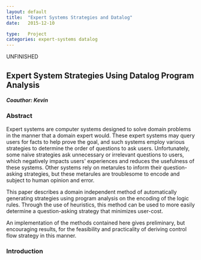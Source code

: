 ```yaml
---
layout: default
title:  "Expert Systems Strategies and Datalog"
date:   2015-12-10

type:   Project
categories: expert-systems datalog
---
```

UNFINISHED

## Expert System Strategies Using Datalog Program Analysis
##### Coauthor: Kevin

### Abstract

Expert systems are computer systems designed to solve domain problems in the manner that a domain expert would. These expert systems may query users for facts to help prove the goal, and such systems employ various strategies to determine the order of questions to ask users. Unfortunately, some naive strategies ask unnecessary or irrelevant questions to users, which negatively impacts users' experiences and reduces the usefulness of these systems. Other systems rely on metarules to inform their question-asking strategies, but these metarules are troublesome to encode and subject to human opinion and error.

This paper describes a domain independent method of automatically generating strategies using program analysis on the encoding of the logic rules. Through the use of heuristics, this method can be used to more easily determine a question-asking strategy that minimizes user-cost. 

An implementation of the methods contained here gives preliminary, but encouraging results, for the feasibility and practicality of deriving control flow strategy in this manner.

### Introduction

